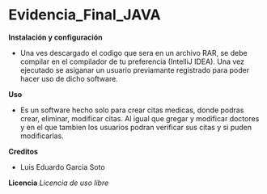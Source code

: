 # Evidencia_Final_JAVA

**Instalación y configuración**

* Una ves descargado el codigo que sera en un archivo RAR, se debe compilar en el compilador de tu preferencia (IntelliJ IDEA). Una vez ejecutado se asiganar un usuario previamante registrado para poder hacer uso de dicho software.

**Uso**

* Es un software hecho solo para crear citas medicas, donde podras crear, eliminar, modificar citas. Al igual que gregar y modificar doctores y en el que tambien los usuarios podran verificar sus citas y si puden modificarlas.

**Creditos**

* Luis Eduardo Garcia Soto

**Licencia**
*Licencia de uso libre*

